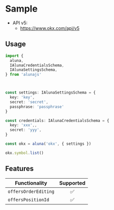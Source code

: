 # Sample

 - API v5:
    - https://www.okx.com/api/v5

## Usage

```ts
import {
  aluna,
  IAlunaCredentialsSchema,
  IAlunaSettingsSchema,
} from 'alunajs'



const settings: IAlunaSettingsSchema = {
  key: 'key',
  secret: 'secret',
  passphrase: 'passphrase'
}

const credentials: IAlunaCredentialsSchema = {
  key: 'xxx',,
  secret: 'yyy',
}

const okx = aluna('okx', { settings })

okx.symbol.list()
```

## Features

| Functionality | Supported |
| -- | :-: |
| `offersOrderEditing` | ✅ |
| `offersPositionId` | ✅ |
